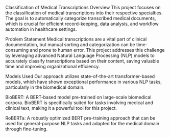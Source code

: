Classification of Medical Transcriptions
Overview
This project focuses on the classification of medical transcriptions into their respective specialties. The goal is to automatically categorize transcribed medical documents, which is crucial for efficient record-keeping, data analysis, and workflow automation in healthcare settings.

Problem Statement
Medical transcriptions are a vital part of clinical documentation, but manual sorting and categorization can be time-consuming and prone to human error. This project addresses this challenge by leveraging advanced Natural Language Processing (NLP) models to accurately classify transcriptions based on their content, saving valuable time and improving organizational efficiency.

Models Used
Our approach utilizes state-of-the-art transformer-based models, which have shown exceptional performance in various NLP tasks, particularly in the biomedical domain.

BioBERT: A BERT-based model pre-trained on large-scale biomedical corpora. BioBERT is specifically suited for tasks involving medical and clinical text, making it a powerful tool for this project.

RoBERTa: A robustly optimized BERT pre-training approach that can be used for general-purpose NLP tasks and adapted for the medical domain through fine-tuning.
